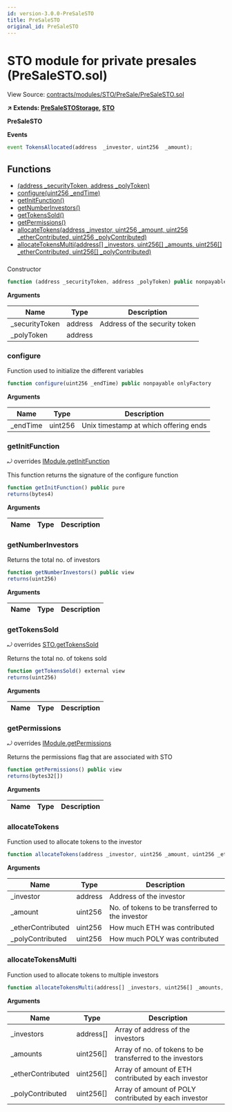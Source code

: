 ```yaml
---
id: version-3.0.0-PreSaleSTO
title: PreSaleSTO
original_id: PreSaleSTO
---
```


# STO module for private presales (PreSaleSTO.sol)

View Source: [contracts/modules/STO/PreSale/PreSaleSTO.sol](../../contracts/modules/STO/PreSale/PreSaleSTO.sol)

**↗ Extends: [PreSaleSTOStorage](PreSaleSTOStorage.md), [STO](STO.md)**

**PreSaleSTO**

**Events**

```js
event TokensAllocated(address  _investor, uint256  _amount);
```

## Functions

- [(address _securityToken, address _polyToken)](#)
- [configure(uint256 _endTime)](#configure)
- [getInitFunction()](#getinitfunction)
- [getNumberInvestors()](#getnumberinvestors)
- [getTokensSold()](#gettokenssold)
- [getPermissions()](#getpermissions)
- [allocateTokens(address _investor, uint256 _amount, uint256 _etherContributed, uint256 _polyContributed)](#allocatetokens)
- [allocateTokensMulti(address[] _investors, uint256[] _amounts, uint256[] _etherContributed, uint256[] _polyContributed)](#allocatetokensmulti)

### 

Constructor

```js
function (address _securityToken, address _polyToken) public nonpayable Module 
```

**Arguments**

| Name        | Type           | Description  |
| ------------- |------------- | -----|
| _securityToken | address | Address of the security token | 
| _polyToken | address |  | 

### configure

Function used to initialize the different variables

```js
function configure(uint256 _endTime) public nonpayable onlyFactory 
```

**Arguments**

| Name        | Type           | Description  |
| ------------- |------------- | -----|
| _endTime | uint256 | Unix timestamp at which offering ends | 

### getInitFunction

⤾ overrides [IModule.getInitFunction](IModule.md#getinitfunction)

This function returns the signature of the configure function

```js
function getInitFunction() public pure
returns(bytes4)
```

**Arguments**

| Name        | Type           | Description  |
| ------------- |------------- | -----|

### getNumberInvestors

Returns the total no. of investors

```js
function getNumberInvestors() public view
returns(uint256)
```

**Arguments**

| Name        | Type           | Description  |
| ------------- |------------- | -----|

### getTokensSold

⤾ overrides [STO.getTokensSold](STO.md#gettokenssold)

Returns the total no. of tokens sold

```js
function getTokensSold() external view
returns(uint256)
```

**Arguments**

| Name        | Type           | Description  |
| ------------- |------------- | -----|

### getPermissions

⤾ overrides [IModule.getPermissions](IModule.md#getpermissions)

Returns the permissions flag that are associated with STO

```js
function getPermissions() public view
returns(bytes32[])
```

**Arguments**

| Name        | Type           | Description  |
| ------------- |------------- | -----|

### allocateTokens

Function used to allocate tokens to the investor

```js
function allocateTokens(address _investor, uint256 _amount, uint256 _etherContributed, uint256 _polyContributed) public nonpayable withPerm 
```

**Arguments**

| Name        | Type           | Description  |
| ------------- |------------- | -----|
| _investor | address | Address of the investor | 
| _amount | uint256 | No. of tokens to be transferred to the investor | 
| _etherContributed | uint256 | How much ETH was contributed | 
| _polyContributed | uint256 | How much POLY was contributed | 

### allocateTokensMulti

Function used to allocate tokens to multiple investors

```js
function allocateTokensMulti(address[] _investors, uint256[] _amounts, uint256[] _etherContributed, uint256[] _polyContributed) public nonpayable withPerm 
```

**Arguments**

| Name        | Type           | Description  |
| ------------- |------------- | -----|
| _investors | address[] | Array of address of the investors | 
| _amounts | uint256[] | Array of no. of tokens to be transferred to the investors | 
| _etherContributed | uint256[] | Array of amount of ETH contributed by each investor | 
| _polyContributed | uint256[] | Array of amount of POLY contributed by each investor | 

